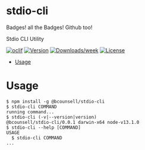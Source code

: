 stdio-cli
=========

Badges! all the Badges! Github too!

Stdio CLI Utility

[![oclif](https://img.shields.io/badge/cli-oclif-brightgreen.svg)](https://oclif.io)
[![Version](https://img.shields.io/npm/v/stdio-cli.svg)](https://npmjs.org/package/stdio-cli)
[![Downloads/week](https://img.shields.io/npm/dw/stdio-cli.svg)](https://npmjs.org/package/stdio-cli)
[![License](https://img.shields.io/npm/l/stdio-cli.svg)](https://github.com/Packages/stdio-cli/blob/master/package.json)

<!-- toc -->
* [Usage](#usage)
<!-- tocstop -->
# Usage
<!-- usage -->
```sh-session
$ npm install -g @bcounsell/stdio-cli
$ stdio-cli COMMAND
running command...
$ stdio-cli (-v|--version|version)
@bcounsell/stdio-cli/0.0.1 darwin-x64 node-v13.1.0
$ stdio-cli --help [COMMAND]
USAGE
  $ stdio-cli COMMAND
...
```
<!-- usagestop -->
<!-- commands -->

<!-- commandsstop -->
